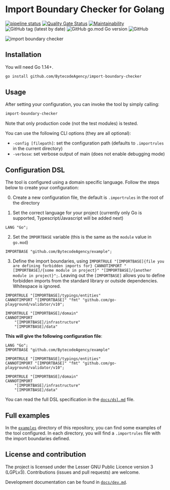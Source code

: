 # Import Boundary Checker for Golang

[![pipeline status](https://git.bytecode.nl/foss/import-boundry-checker/badges/master/pipeline.svg)](https://git.bytecode.nl/foss/import-boundry-checker/-/commits/master)
[![Quality Gate Status](https://sonarcloud.io/api/project_badges/measure?project=BytecodeAgency_import-boundary-checker&metric=alert_status)](https://sonarcloud.io/dashboard?id=BytecodeAgency_import-boundary-checker)
[![Maintainability](https://api.codeclimate.com/v1/badges/4870797be10646d8ddd0/maintainability)](https://codeclimate.com/github/BytecodeAgency/import-boundary-checker/maintainability)
![GitHub tag (latest by date)](https://img.shields.io/github/v/tag/BytecodeAgency/import-boundary-checker)
![GitHub go.mod Go version](https://img.shields.io/github/go-mod/go-version/BytecodeAgency/import-boundary-checker)
![GitHub](https://img.shields.io/github/license/BytecodeAgency/import-boundary-checker)

![import boundary checker](https://github.com/BytecodeAgency/import-boundary-checker/raw/master/examples/examples-go.gif)

## Installation

You will need Go 1.14+.

```sh
go install github.com/BytecodeAgency/import-boundary-checker
```

## Usage

After setting your configuration, you can invoke the tool by simply calling:

```sh
import-boundary-checker
```

Note that only production code (not the test modules) is tested.

You can use the following CLI options (they are all optional):

* `-config [filepath]`: set the configuration path (defaults to `.importrules` in the current directory)
* `-verbose`: set verbose output of main (does not enable debugging mode)

## Configuration DSL

The tool is configured using a domain specific language. Follow the steps below to create your configuration:

0. Create a new configuration file, the default is `.importrules` in the root of the directory

1. Set the correct language for your project (currently only Go is supported, Typescript/Javascript will be added next)

```
LANG "Go";
```

2. Set the `IMPORTBASE` variable (this is the same as the `module` value in `go.mod`)

```
IMPORTBASE "github.com/BytecodeAgency/example";
```

3. Define the import boundaries, using
    `IMPORTRULE "[IMPORTBASE]{file you are defining forbidden imports for} CANNOTIMPORT "[IMPORTBASE]/{some module in project}" "[IMPORTBASE]/{another module in project}";`.
    Leaving out the `[IMPORTBASE]` allows you to define forbidden imports from the standard library or outside dependencies. Whitespace is ignored.

```
IMPORTRULE "[IMPORTBASE]/typings/entities"
CANNOTIMPORT "[IMPORTBASE]" "fmt" "github.com/go-playground/validator/v10";

IMPORTRULE "[IMPORTBASE]/domain"
CANNOTIMPORT
    "[IMPORTBASE]/infrastructure"
    "[IMPORTBASE]/data"
```

**This will give the following configuration file**:

```
LANG "Go";
IMPORTBASE "github.com/BytecodeAgency/example"

IMPORTRULE "[IMPORTBASE]/typings/entities"
CANNOTIMPORT "[IMPORTBASE]" "fmt" "github.com/go-playground/validator/v10";

IMPORTRULE "[IMPORTBASE]/domain"
CANNOTIMPORT
    "[IMPORTBASE]/infrastructure"
    "[IMPORTBASE]/data"
```


You can read the full DSL specification in the [`docs/dsl.md`](docs/dsl.md) file.

## Full examples

In the [`examples`](/examples) directory of this repository, you can find some examples of the tool configured. In each directory, you will find a `.importrules` file with the import boundaries defined.

## License and contribution

The project is licensed under the Lesser GNU Public Licence version 3 (LGPLv3). Contributions (issues and pull requests) are welcome.

Development documentation can be found in [`docs/dev.md`](docs/dev.md).
